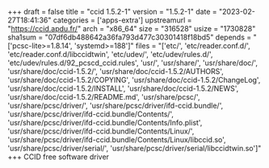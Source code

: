 +++
draft = false
title = "ccid 1.5.2-1"
version = "1.5.2-1"
date = "2023-02-27T18:41:36"
categories = ['apps-extra']
upstreamurl = "https://ccid.apdu.fr/"
arch = "x86_64"
size = "316528"
usize = "1730828"
sha1sum = "07df6db488642a36fa793d477c30301418f18bd5"
depends = "['pcsc-lite>=1.8.14', 'systemd>=188']"
files = "['etc/', 'etc/reader.conf.d/', 'etc/reader.conf.d/libccidtwin', 'etc/udev/', 'etc/udev/rules.d/', 'etc/udev/rules.d/92_pcscd_ccid.rules', 'usr/', 'usr/share/', 'usr/share/doc/', 'usr/share/doc/ccid-1.5.2/', 'usr/share/doc/ccid-1.5.2/AUTHORS', 'usr/share/doc/ccid-1.5.2/COPYING', 'usr/share/doc/ccid-1.5.2/ChangeLog', 'usr/share/doc/ccid-1.5.2/INSTALL', 'usr/share/doc/ccid-1.5.2/NEWS', 'usr/share/doc/ccid-1.5.2/README.md', 'usr/share/pcsc/', 'usr/share/pcsc/driver/', 'usr/share/pcsc/driver/ifd-ccid.bundle/', 'usr/share/pcsc/driver/ifd-ccid.bundle/Contents/', 'usr/share/pcsc/driver/ifd-ccid.bundle/Contents/Info.plist', 'usr/share/pcsc/driver/ifd-ccid.bundle/Contents/Linux/', 'usr/share/pcsc/driver/ifd-ccid.bundle/Contents/Linux/libccid.so', 'usr/share/pcsc/driver/serial/', 'usr/share/pcsc/driver/serial/libccidtwin.so']"
+++
CCID free software driver